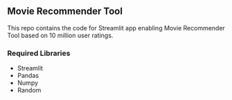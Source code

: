 ## Movie Recommender Tool

This repo contains the code for Streamlit app enabling Movie Recommender Tool based on 10 million user ratings.

### Required Libraries
- Streamlit
- Pandas
- Numpy
- Random
